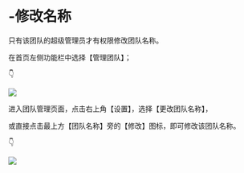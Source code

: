 # -修改名称

只有该团队的超级管理员才有权限修改团队名称。 

在首页左侧功能栏中选择【管理团队】；

 👇

![](https://images-cdn.shimo.im/50xtYiuKu0Q53ylX/1.png!thumbnail)

进入团队管理页面，点击右上角【设置】，选择【更改团队名称】，

或直接点击最上方【团队名称】旁的【修改】图标，即可修改该团队名称。 

👇

![](https://images-cdn.shimo.im/qTzITnIvgJ0SFSoY/2.png!thumbnail)

